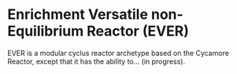 # Enrichment Versatile non-Equilibrium Reactor (EVER)
EVER is a modular cyclus reactor archetype based on the Cycamore Reactor, except that it has the ability to... (in progress).